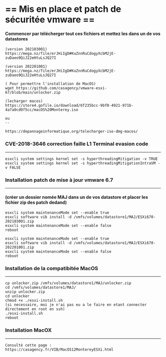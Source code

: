 # == Mis en place et patch de sécuritée vmware ==
#### Commencer par télécherger tout ces fichiers et mettez les dans un de vos datastores

    (version 202103001)
    https://mega.nz/file/erJHiIgD#KuZnnRuCdogyXcbM2jE-zuDaeo9QiJ22eHtuLsJQ27I

    (version 202201001)
    https://mega.nz/file/erJHiIgD#KuZnnRuCdogyXcbM2jE-zuDaeo9QiJ22eHtuLsJQ27I

    ( Pour permettre l'installation de MacOS)
    wget https://github.com/casagency/vmware-esxi-67/blob/main/unlocker.zip

    (lecharger macos)
    https://store4.gofile.io/download/6f235bcc-9bf0-4921-971b-4a7a0cd0f5cc/macOS%20Monterey.iso
    
    ou
    --
    
    https://depannageinformatique.org/telecharger-iso-dmg-macos/


### CVE-2018-3646 correction faille L1 Terminal evasion code
---------------------------------------------
    esxcli system settings kernel set -s hyperthreadingMitigation -v TRUE
    esxcli system settings kernel set -s hyperthreadingMitigationIntraVM -v FALSE


### Installation patch de mise à jour vmware 6.7
----------------------------------------------
#### (créer un dossier nomée MAJ dans un de vos datastore et placer les fichier zip des patch dedand)

    esxcli system maintenanceMode set --enable true
    esxcli software vib install -d /vmfs/volumes/datastore1/MAJ/ESXi670-202103001.zip
    esxcli system maintenanceMode set --enable false
    reboot

    esxcli system maintenanceMode set --enable true
    esxcli software vib install -d /vmfs/volumes/datastore1/MAJ/ESXi670-202201001.zip
    esxcli system maintenanceMode set --enable false
    reboot


### Installation de la compatibitée MacOS
--------------------------------------
	cp unlocker.zip /vmfs/volumes/datastore1/MAJ/unlocker.zip
	cd /vmfs/volumes/datastore1/MAJ/
	unzip unlocker.zip
	cd unlocker
	chmod +x ./esxi-install.sh 
	(si necessaire, moi je n'ai pas eu a le faire en etant connecter directement en root en ssh)
	./esxi-install.sh
	reboot


### Installation MacOX
-----------------------
	Consulté cette page :
	https://casagency.fr/VIB/MacOS12MontereyESXi.html
